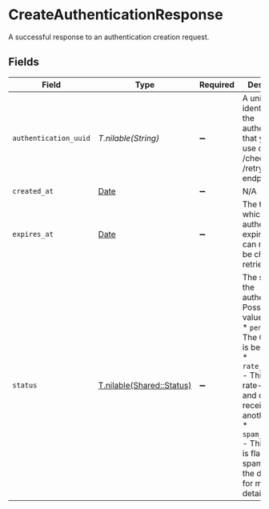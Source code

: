 # CreateAuthenticationResponse

A successful response to an authentication creation request.


## Fields

| Field                                                                                                                                                                                                                                                                            | Type                                                                                                                                                                                                                                                                             | Required                                                                                                                                                                                                                                                                         | Description                                                                                                                                                                                                                                                                      |
| -------------------------------------------------------------------------------------------------------------------------------------------------------------------------------------------------------------------------------------------------------------------------------- | -------------------------------------------------------------------------------------------------------------------------------------------------------------------------------------------------------------------------------------------------------------------------------- | -------------------------------------------------------------------------------------------------------------------------------------------------------------------------------------------------------------------------------------------------------------------------------- | -------------------------------------------------------------------------------------------------------------------------------------------------------------------------------------------------------------------------------------------------------------------------------- |
| `authentication_uuid`                                                                                                                                                                                                                                                            | *T.nilable(String)*                                                                                                                                                                                                                                                              | :heavy_minus_sign:                                                                                                                                                                                                                                                               | A unique identifier for the authentication that you can use on the /check and /retry endpoints.                                                                                                                                                                                  |
| `created_at`                                                                                                                                                                                                                                                                     | [Date](https://ruby-doc.org/stdlib-2.6.1/libdoc/date/rdoc/Date.html)                                                                                                                                                                                                             | :heavy_minus_sign:                                                                                                                                                                                                                                                               | N/A                                                                                                                                                                                                                                                                              |
| `expires_at`                                                                                                                                                                                                                                                                     | [Date](https://ruby-doc.org/stdlib-2.6.1/libdoc/date/rdoc/Date.html)                                                                                                                                                                                                             | :heavy_minus_sign:                                                                                                                                                                                                                                                               | The time at which the authentication expires and can no longer be checked or retried.                                                                                                                                                                                            |
| `status`                                                                                                                                                                                                                                                                         | [T.nilable(Shared::Status)](../../models/shared/status.md)                                                                                                                                                                                                                       | :heavy_minus_sign:                                                                                                                                                                                                                                                               | The status of the authentication. Possible values are:<br/>  * `pending` - The OTP code is being sent.<br/>  * `rate_limited` - This user is rate-limited and cannot receive another code.<br/>  * `spam_detected` - This attempt is flagged as spam. Go to the dashboard for more details.<br/> |
